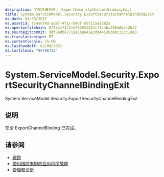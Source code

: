 ```yaml
---
description: 了解详细信息： ExportSecurityChannelBindingExit
title: System.ServiceModel.Security.ExportSecurityChannelBindingExit
ms.date: 03/30/2017
ms.assetid: 714a8f4d-a297-4f1c-b9df-d97115a1d82a
ms.openlocfilehash: 6745cc7171fe795933027cf4c4ba708a0ba42b33
ms.sourcegitcommit: ddf7edb67715a5b9a45e3dd44536dabc153c1de0
ms.translationtype: MT
ms.contentlocale: zh-CN
ms.lasthandoff: 02/06/2021
ms.locfileid: "99798753"
---
```

# <a name="systemservicemodelsecurityexportsecuritychannelbindingexit"></a>System.ServiceModel.Security.ExportSecurityChannelBindingExit

System.ServiceModel.Security.ExportSecurityChannelBindingExit  
  
## <a name="description"></a>说明  

 安全 ExportChannelBinding 已完成。  
  
## <a name="see-also"></a>请参阅

- [跟踪](index.md)
- [使用跟踪来排除应用程序故障](using-tracing-to-troubleshoot-your-application.md)
- [管理和诊断](../index.md)
